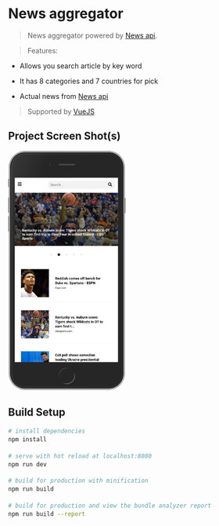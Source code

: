 # News aggregator 

> News aggregator powered by [News api](https://newsapi.org/).

> Features:

  * Allows you search article by key word

  * It has 8 categories and 7 countries for pick

  * Actual news from [News api](https://newsapi.org/)

> Supported by [VueJS](https://vuejs.org/)

## Project Screen Shot(s)

<img src="https://github.com/MateuszKawka/News-app-ver-2/blob/master/readme/newsapp.png" alt="Main screen"
	title="Main screen" width="240" />

## Build Setup

``` bash
# install dependencies
npm install

# serve with hot reload at localhost:8080
npm run dev

# build for production with minification
npm run build

# build for production and view the bundle analyzer report
npm run build --report
```
